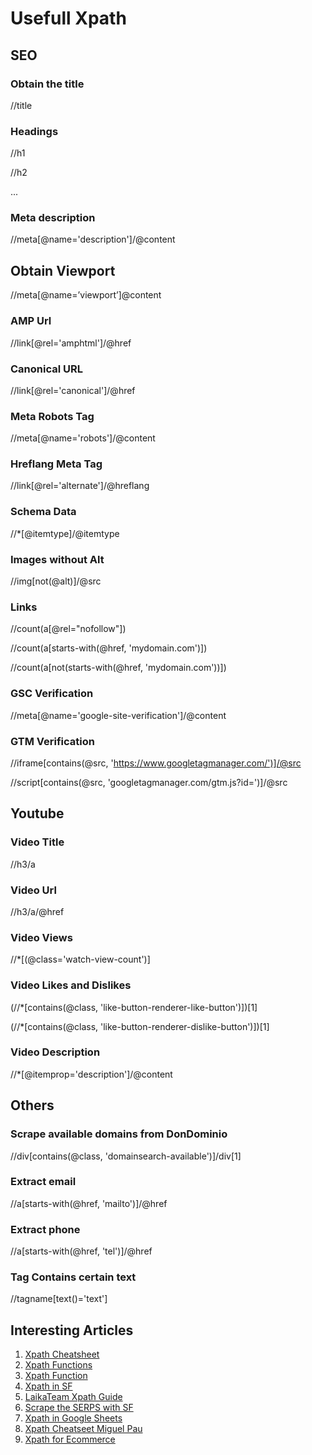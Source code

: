 # Usefull Xpath

## SEO

### Obtain the title

//title

### Headings

//h1

//h2

...

### Meta description

//meta[@name='description']/@content


## Obtain Viewport

//meta[@name=’viewport’]@content 

### AMP Url

//link[@rel='amphtml']/@href

### Canonical URL

//link[@rel='canonical']/@href

### Meta Robots Tag

//meta[@name='robots']/@content

### Hreflang Meta Tag

//link[@rel='alternate']/@hreflang

### Schema Data

//*[@itemtype]/@itemtype

### Images without Alt

//img[not(@alt)]/@src

### Links

//count(a[@rel="nofollow"])

//count(a[starts-with(@href, 'mydomain.com')])

//count(a[not(starts-with(@href, 'mydomain.com'))])

### GSC Verification

//meta[@name='google-site-verification']/@content

### GTM Verification

//iframe[contains(@src, 'https://www.googletagmanager.com/')]/@src

//script[contains(@src, 'googletagmanager.com/gtm.js?id=')]/@src

## Youtube

### Video Title

//h3/a

### Video Url

//h3/a/@href

### Video Views

//*[(@class='watch-view-count')]

### Video Likes and Dislikes

(//*[contains(@class, 'like-button-renderer-like-button')])[1]

(//*[contains(@class, 'like-button-renderer-dislike-button')])[1]

### Video Description

//*[@itemprop='description']/@content

## Others

### Scrape available domains from DonDominio

//div[contains(@class, 'domainsearch-available')]/div[1]

### Extract email

//a[starts-with(@href, 'mailto')]/@href

### Extract phone

//a[starts-with(@href, 'tel')]/@href

### Tag Contains certain text

//tagname[text()='text']

## Interesting Articles

1. [Xpath Cheatsheet](https://devhints.io/xpat)
2. [Xpath Functions](http://dh.obdurodon.org/functions.xhtml)
3. [Xpath Function](https://developer.mozilla.org/es/docs/Web/XPath/Functions)
4. [Xpath in SF](https://www.pmg.com/blog/how-to-use-xpath-in-screaming-frog/)
5. [LaikaTeam Xpath Guide](https://laikateam.com/blog/expresiones-xpath-seo/)
6. [Scrape the SERPS with SF](https://www.screamingfrog.co.uk/how-to-scrape-google-search-features-using-xpath/)
7. [Xpath in Google Sheets](https://dataingovernment.blog.gov.uk/2015/12/22/scraping-page-data-using-importxml-in-google-sheets/)
8. [Xpath Cheatseet Miguel Pau](https://www.miguelpau.es/home/-/blogs/xpath-para-seo-cheat-sheet-y-guia-de-uso)
9. [Xpath for Ecommerce](https://salt.agency/blog/how-to-easily-map-product-redirects-in-ecommerce-migrations/)

